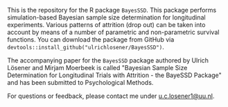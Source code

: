 This is the repository for the R package `BayesSSD`. This package performs simulation-based Bayesian sample size determination for longitudinal experiments. Various patterns of attrition (drop out) can be taken into account by means of a number of parametric and non-parametric survival functions. 
You can download the package from GitHub via `devtools::install_github("ulrichlosener/BayesSSD")`.

The accompanying paper for the `BayesSSD` package authored by Ulrich Lösener and Mirjam Moerbeek is called "Bayesian Sample Size Determination for Longitudinal Trials with Attrition - the BayeSSD Package" and has been submitted to Psychological Methods.

For questions or feedback, please contact me under u.c.losener1@uu.nl.
